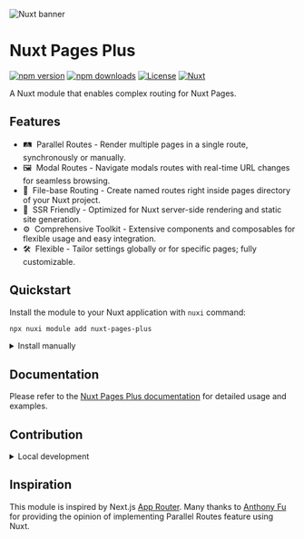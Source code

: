 ![Nuxt banner](./.github/assets/banner.svg)

# Nuxt Pages Plus

[![npm version][npm-version-src]][npm-version-href]
[![npm downloads][npm-downloads-src]][npm-downloads-href]
[![License][license-src]][license-href]
[![Nuxt][nuxt-src]][nuxt-href]

A Nuxt module that enables complex routing for Nuxt Pages.

## Features

- 🛤️ &nbsp;Parallel Routes - Render multiple pages in a single route, synchronously or manually.
- 🖼️ &nbsp;Modal Routes - Navigate modals routes with real-time URL changes for seamless browsing.
- 📁 &nbsp;File-base Routing - Create named routes right inside pages directory of your Nuxt project.
- 🔋 &nbsp;SSR Friendly - Optimized for Nuxt server-side rendering and static site generation.
- ⚙️ &nbsp;Comprehensive Toolkit - Extensive components and composables for flexible usage and easy integration.
- 🛠 &nbsp;Flexible - Tailor settings globally or for specific pages; fully customizable.

## Quickstart

Install the module to your Nuxt application with `nuxi` command:

```sh
npx nuxi module add nuxt-pages-plus
```

<details>
  <summary>Install manually</summary>

  ```sh
  npm i -D nuxt-pages-plus
  ```

  ```ts
  // nuxt.config.ts
  export default defineNuxtConfig({
    modules: ['nuxt-pages-plus']
  })
  ```
</details>

## Documentation

Please refer to the [Nuxt Pages Plus documentation](https://nuxt-pages-plus.pages.dev/) for detailed usage and examples.

## Contribution

<details>
  <summary>Local development</summary>
  
  ```bash
  # Install dependencies
  pnpm install
  
  # Generate type stubs
  pnpm dev:prepare
  
  # Develop with the examples
  pnpm dev examples/...

  # Develop with the playground
  pnpm play
  
  # Build the playground
  pnpm play:build

  # Run ESLint
  pnpm lint
  
  # Run Vitest
  pnpm test
  pnpm test:watch
  
  # Release new version
  pnpm release
  ```

</details>

## Inspiration

This module is inspired by Next.js [App Router](https://app-router.vercel.app/). Many thanks to [Anthony Fu](https://github.com/antfu) for providing the opinion of implementing Parallel Routes feature using Nuxt.

<!-- Badges -->
[npm-version-src]: https://img.shields.io/npm/v/nuxt-pages-plus/latest.svg?style=flat&colorA=020420&colorB=00DC82
[npm-version-href]: https://npmjs.com/package/nuxt-pages-plus

[npm-downloads-src]: https://img.shields.io/npm/dm/nuxt-pages-plus.svg?style=flat&colorA=020420&colorB=00DC82
[npm-downloads-href]: https://npmjs.com/package/nuxt-pages-plus

[license-src]: https://img.shields.io/npm/l/nuxt-pages-plus.svg?style=flat&colorA=020420&colorB=00DC82
[license-href]: https://npmjs.com/package/nuxt-pages-plus

[nuxt-src]: https://img.shields.io/badge/Nuxt-020420?logo=nuxt.js
[nuxt-href]: https://nuxt.com

